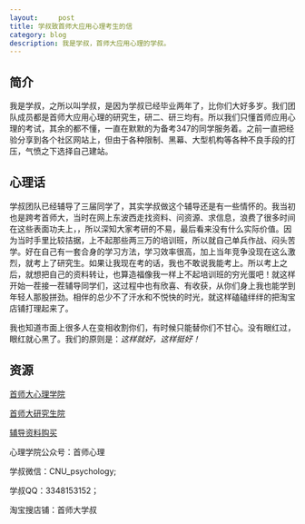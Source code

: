 ```yaml
---
layout:     post
title: 学叔致首师大应用心理考生的信
category: blog
description: 我是学叔，首师大应用心理的学叔。
---
```


## 简介

我是学叔，之所以叫学叔，是因为学叔已经毕业两年了，比你们大好多岁。我们团队成员都是首师大应用心理的研究生，研二、研三均有。所以我们只懂首师应用心理的考试，其余的都不懂，一直在默默的为备考347的同学服务着。之前一直把经验分享到各个社区网站上，但由于各种限制、黑幕、大型机构等各种不良手段的打压，气愤之下选择自己建站。

## 心理话

学叔团队已经辅导了三届同学了，其实学叔做这个辅导还是有一些情怀的。我当初也是跨考首师大，当时在网上东波西走找资料、问资源、求信息，浪费了很多时间在这些表面功夫上，，所以深知大家考研的不易，最后看来没有什么实际价值。因为当时手里比较拮据，上不起那些两三万的培训班，所以就自己单兵作战、闷头苦学。好在自己有一套合身的学习方法，学习效率很高，加上当年竞争没现在这么激烈，就考上了研究生。如果让我现在考的话，我也不敢说我能考上。所以考上之后，就想把自己的资料转让，也算造福像我一样上不起培训班的穷光蛋吧！就这样开始一茬接一茬辅导同学们，这过程中也有欣喜、有收获，从你们身上我也能学到年轻人那股拼劲。相伴的总少不了汗水和不悦快的时光，就这样磕磕绊绊的把淘宝店铺打理起来了。

我也知道市面上很多人在变相收割你们，有时候只能替你们不甘心。没有眼红过，眼红就心黑了。我们的原则是：*这样就好，这样挺好！*


## 资源

[首师大心理学院](http://xlxy.cnu.edu.cn)

[首师大研究生院](http://grad.cnu.edu.cn)

[辅导资料购买](https://shop155320243.taobao.com/?spm=a1z10.1-c.0.0.462d728561Kav3)

心理学院公众号：首师心理

学叔微信：CNU_psychology;

学叔QQ：3348153152；

淘宝搜店铺：首师大学叔



